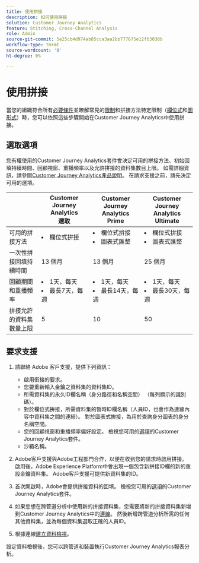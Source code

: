 ```yaml
---
title: 使用拼接
description: 如何使用拼接
solution: Customer Journey Analytics
feature: Stitching, Cross-Channel Analysis
role: Admin
source-git-commit: 5e25cb4d974ab85cca3aa2bb777675e12f63038b
workflow-type: tm+mt
source-wordcount: '0'
ht-degree: 0%

---
```


# 使用拼接

當您的組織符合所有[必要條件](#prerequisites)並瞭解常見的[限制](#limitations)和拼接方法特定限制（[欄位式](#limitations-1)和[圖形式](#limitations-2)）時，您可以依照這些步驟開始在Customer Journey Analytics中使用拼接。

## 選取選項

您有權使用的Customer Journey Analytics套件會決定可用的拼接方法、初始回填持續時間、回顧視窗、重播頻率以及允許拼接的資料集數目上限。 如需詳細資訊，請參閱[Customer Journey Analytics產品說明](https://helpx.adobe.com/tw/legal/product-descriptions/customer-journey-analytics.html)。 在請求支援之前，請先決定可用的選項。

| | Customer Journey Analytics<br/>選取 | Customer Journey Analytics<br/>Prime | Customer Journey Analytics<br/>Ultimate |
|---|---|---|---|
| 可用的拼接方法 | <li>欄位式拚接</li> | <li>欄位式拚接</li><li>圖表式匯整</li> | <li>欄位式拚接</li><li>圖表式匯整</li> |
| 一次性拼接回填持續時間 | 13 個月 | 13 個月 | 25 個月 |
| 回顧期間和重播頻率 | <li>1天，每天</li><li>最長7天，每週</li> | <li>1天，每天</li><li>最長14天，每週</li> | <li>1天，每天</li><li>最長30天，每週</li> |
| 拼接允許的資料集數量上限 | 5 | 10 | 50 |

## 要求支援

1. 請聯絡 Adobe 客戶支援，提供下列資訊：

   - 啟用銜接的要求。
   - 您要重新輸入金鑰之資料集的資料集ID。
   - 所需資料集的永久ID欄名稱（身分路徑和名稱空間） （每列顯示的識別碼）。
   - 對於欄位式拚接，所需資料集的暫時ID欄名稱（人員ID，也會作為連線內容中資料集之間的連結）。 對於圖表式拚接，為用於查詢身分圖表的身分名稱空間。
   - 您的回顧視窗和重播頻率偏好設定。 檢視您可用的[選項](#options)的Customer Journey Analytics套件。
   - 沙箱名稱。


2. Adobe客戶支援與Adobe工程部門合作，以便在收到您的請求時啟用拼接。 啟用後，Adobe Experience Platform中會出現一個包含新拼接ID欄的新的重設金鑰資料集。 Adobe客戶支援可提供新資料集的ID。

3. 首次開啟時，Adobe會提供拼接資料的回填。 檢視您可用的[選項](#options)的Customer Journey Analytics套件。

4. 如果您想在跨管道分析中使用新的拼接資料集，您需要將新的拼接資料集新增到Customer Journey Analytics中的[連線](../connections/overview.md)。 然後新增跨管道分析所需的任何其他資料集，並為每個資料集選取正確的人員ID。

5. 根據連線[建立資料檢視](/help/data-views/create-dataview.md)。

<!-- To do: Paragraph on backfill once product and marketing determine the best way forward. -->

設定資料檢視後，您可以跨管道和裝置執行Customer Journey Analytics報表分析。

<!-- Uncomment once stitching UI is available (for limited testing)..

### Do It Yourself

|Positive|[!BADGE New Feature]{type=Positive before-title="false"}|

{{release-limited-testing-section}}

Alternatively, you can set up and use stitching through the Customer Journey Analytics user interface:

1. Go to the [Create and manage stitched datasets](stitching-ui.md) and follow steps to rekey your dataset.

2. [Create a connection](/help/connections/create-connection.md) in Customer Journey Analytics using the newly generated dataset and any other datasets that you want to include. Choose the correct person ID for each dataset.

3. [Create a connection](/help/connections/create-connection.md) in Customer Journey Analytics using the newly generated dataset and any other datasets that you want to include. Choose the correct person ID for each dataset.
   
4. [Create a data view](/help/data-views/create-dataview.md) based on the connection.

Once the data view is set up, the cross-channel analysis in Customer Journey Analytics is just like any other analysis in Customer Journey Analytics, except now the data operates across channels and devices.

-->



